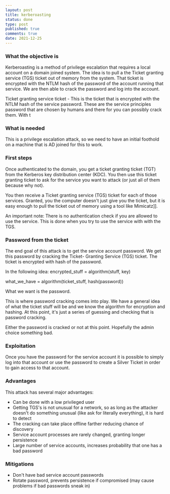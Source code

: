 ```yaml
---
layout: post
title: kerberoasting
status: done
type: post
published: true
comments: true
date: 2021-12-25
---
```


### What the objective is

Kerberoasting is a method of privilege escalation that requires a local account on a domain joined system. The idea is to pull a the Ticket granting service (TGS) ticket out of memory from the system. That ticket is encrypted with the NTLM hash of the password of the account running that service. We are then able to crack the password and log into the account.



Ticket granting service ticket - This is the ticket that is encrypted with the NTLM hash of the service password. These are the service principles password that are chosen by humans and there for you can possibly crack them. With t


### What is needed

This is a privilege escalation attack, so we need to have an initial foothold on a machine that is AD joined for this to work. 


### First steps

Once authenticated to the domain, you get a ticket granting ticket (TGT) from the Kerberos key distribution center (KDC). You then use this ticket granting ticket to ask for the service you want to attack (or just all of them because why not).

You then receive a Ticket granting service (TGS) ticket for each of those services. Granted, you the computer doesn't just give you the ticket, but it is easy enough to pull the ticket out of memory using a tool like Mimicatz]].

An important note: There is no authentication check if you are allowed to use the service. This is done when you try to use the service with with the TGS. 


### Password from the ticket

The end goal of this attack is to get the service account password. We get this password by cracking the Ticket- Granting Service (TGS) ticket. The ticket is encrypted with hash of the password.

In the following idea:
encrypted_stuff = algorithm(stuff, key)

what_we_have = algorithm(ticket_stuff, hash(password))

What we want is the password.

This is where password cracking comes into play. We have a general idea of what the ticket stuff will be and we know the algorithm for encryption and hashing. At this point, it's just a series of guessing and checking that is password cracking.

Either the password is cracked or not at this point. Hopefully the admin choice something bad. 


### Exploitation
Once you have the password for the service account it is possible to simply log into that account or use the password to create a Silver Ticket in order to gain access to that account.



### Advantages 

This attack has several major advantages:
 - Can be done with a low privileged user
 - Getting TGS's is not unusual for a network, so as long as the attacker doesn't do something unusual (like ask for literally everything), it is hard to detect
 - The cracking can take place offline farther reducing chance of discovery
 - Service account processes are rarely changed, granting longer persistence
 - Large number of service accounts, increases probability that one has a bad password


### Mitigations
 - Don't have bad service account passwords
 - Rotate password, prevents persistence if compromised (may cause problems if bad passwords sneak in)
